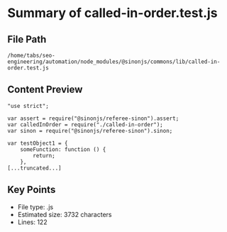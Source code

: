 # Summary of called-in-order.test.js
  
## File Path
`/home/tabs/seo-engineering/automation/node_modules/@sinonjs/commons/lib/called-in-order.test.js`

## Content Preview
```
"use strict";

var assert = require("@sinonjs/referee-sinon").assert;
var calledInOrder = require("./called-in-order");
var sinon = require("@sinonjs/referee-sinon").sinon;

var testObject1 = {
    someFunction: function () {
        return;
    },
[...truncated...]
```

## Key Points
- File type: .js
- Estimated size: 3732 characters
- Lines: 122
